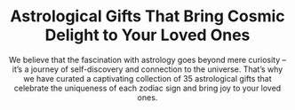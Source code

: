 ---
layout: post
title: Astrological Gifts That Bring Cosmic Delight to Your Loved Ones
subtitle: We believe that the fascination with astrology goes beyond mere curiosity – it’s a journey of self-discovery and connection to the universe. That’s why we have curated a captivating collection of 35 astrological gifts that celebrate the uniqueness of each zodiac sign and bring joy to your loved ones.
header-img: "img/post/2023/09/copied/astrological-gifts.jpg"
header-style: text
permalink: "/astrological-gifts/"
catalog: true
tags:
  - Recipients 
  - Men
---  